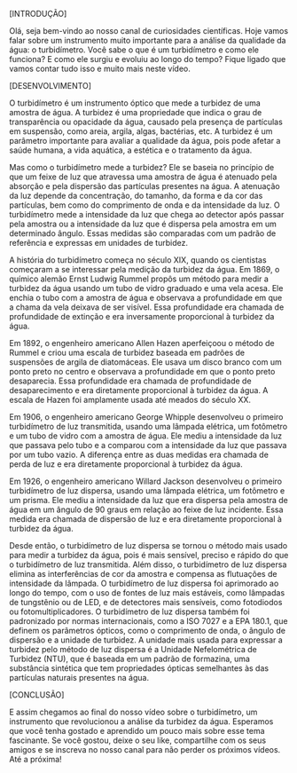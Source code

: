 [INTRODUÇÃO]

Olá, seja bem-vindo ao nosso canal de curiosidades científicas. Hoje vamos falar sobre um instrumento muito importante para a análise da qualidade da água: o turbidímetro. Você sabe o que é um turbidímetro e como ele funciona? E como ele surgiu e evoluiu ao longo do tempo? Fique ligado que vamos contar tudo isso e muito mais neste vídeo.

[DESENVOLVIMENTO]

O turbidímetro é um instrumento óptico que mede a turbidez de uma amostra de água. A turbidez é uma propriedade que indica o grau de transparência ou opacidade da água, causado pela presença de partículas em suspensão, como areia, argila, algas, bactérias, etc. A turbidez é um parâmetro importante para avaliar a qualidade da água, pois pode afetar a saúde humana, a vida aquática, a estética e o tratamento da água.

Mas como o turbidímetro mede a turbidez? Ele se baseia no princípio de que um feixe de luz que atravessa uma amostra de água é atenuado pela absorção e pela dispersão das partículas presentes na água. A atenuação da luz depende da concentração, do tamanho, da forma e da cor das partículas, bem como do comprimento de onda e da intensidade da luz. O turbidímetro mede a intensidade da luz que chega ao detector após passar pela amostra ou a intensidade da luz que é dispersa pela amostra em um determinado ângulo. Essas medidas são comparadas com um padrão de referência e expressas em unidades de turbidez.

A história do turbidímetro começa no século XIX, quando os cientistas começaram a se interessar pela medição da turbidez da água. Em 1869, o químico alemão Ernst Ludwig Rummel propôs um método para medir a turbidez da água usando um tubo de vidro graduado e uma vela acesa. Ele enchia o tubo com a amostra de água e observava a profundidade em que a chama da vela deixava de ser visível. Essa profundidade era chamada de profundidade de extinção e era inversamente proporcional à turbidez da água.

Em 1892, o engenheiro americano Allen Hazen aperfeiçoou o método de Rummel e criou uma escala de turbidez baseada em padrões de suspensões de argila de diatomáceas. Ele usava um disco branco com um ponto preto no centro e observava a profundidade em que o ponto preto desaparecia. Essa profundidade era chamada de profundidade de desaparecimento e era diretamente proporcional à turbidez da água. A escala de Hazen foi amplamente usada até meados do século XX.

Em 1906, o engenheiro americano George Whipple desenvolveu o primeiro turbidímetro de luz transmitida, usando uma lâmpada elétrica, um fotômetro e um tubo de vidro com a amostra de água. Ele mediu a intensidade da luz que passava pelo tubo e a comparou com a intensidade da luz que passava por um tubo vazio. A diferença entre as duas medidas era chamada de perda de luz e era diretamente proporcional à turbidez da água.

Em 1926, o engenheiro americano Willard Jackson desenvolveu o primeiro turbidímetro de luz dispersa, usando uma lâmpada elétrica, um fotômetro e um prisma. Ele mediu a intensidade da luz que era dispersa pela amostra de água em um ângulo de 90 graus em relação ao feixe de luz incidente. Essa medida era chamada de dispersão de luz e era diretamente proporcional à turbidez da água.

Desde então, o turbidímetro de luz dispersa se tornou o método mais usado para medir a turbidez da água, pois é mais sensível, preciso e rápido do que o turbidímetro de luz transmitida. Além disso, o turbidímetro de luz dispersa elimina as interferências de cor da amostra e compensa as flutuações de intensidade da lâmpada. O turbidímetro de luz dispersa foi aprimorado ao longo do tempo, com o uso de fontes de luz mais estáveis, como lâmpadas de tungstênio ou de LED, e de detectores mais sensíveis, como fotodiodos ou fotomultiplicadores. O turbidímetro de luz dispersa também foi padronizado por normas internacionais, como a ISO 7027 e a EPA 180.1, que definem os parâmetros ópticos, como o comprimento de onda, o ângulo de dispersão e a unidade de turbidez. A unidade mais usada para expressar a turbidez pelo método de luz dispersa é a Unidade Nefelométrica de Turbidez (NTU), que é baseada em um padrão de formazina, uma substância sintética que tem propriedades ópticas semelhantes às das partículas naturais presentes na água.

[CONCLUSÃO]

E assim chegamos ao final do nosso vídeo sobre o turbidímetro, um instrumento que revolucionou a análise da turbidez da água. Esperamos que você tenha gostado e aprendido um pouco mais sobre esse tema fascinante. Se você gostou, deixe o seu like, compartilhe com os seus amigos e se inscreva no nosso canal para não perder os próximos vídeos. Até a próxima!
